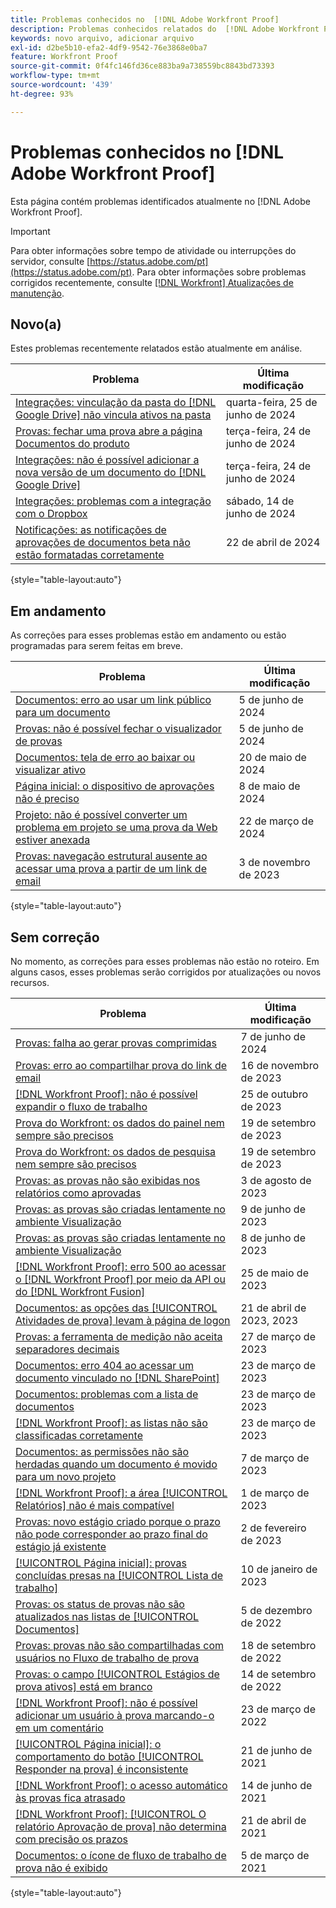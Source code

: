 ```yaml
---
title: Problemas conhecidos no  [!DNL Adobe Workfront Proof]
description: Problemas conhecidos relatados do  [!DNL Adobe Workfront Proof]
keywords: novo arquivo, adicionar arquivo
exl-id: d2be5b10-efa2-4df9-9542-76e3868e0ba7
feature: Workfront Proof
source-git-commit: 0f4fc146fd36ce883ba9a738559bc8843bd73393
workflow-type: tm+mt
source-wordcount: '439'
ht-degree: 93%

---
```


# Problemas conhecidos no [!DNL Adobe Workfront Proof]

Esta página contém problemas identificados atualmente no [!DNL Adobe Workfront Proof].

>[!IMPORTANT]
>
>Para obter informações sobre tempo de atividade ou interrupções do servidor, consulte [https://status.adobe.com/pt](https://status.adobe.com/pt). Para obter informações sobre problemas corrigidos recentemente, consulte [[!DNL Workfront] Atualizações de manutenção](../maintenance/current-updates.md).

## Novo(a)

Estes problemas recentemente relatados estão atualmente em análise.

| **Problema** | **Última modificação** |
| -----------------------------------------------------------------| ----------------- |
| [Integrações: vinculação da pasta do [!DNL Google Drive] não vincula ativos na pasta](known-issues-workfront/wf-integration-google-folder-not-link-assets.md) | quarta-feira, 25 de junho de 2024 |
| [Provas: fechar uma prova abre a página Documentos do produto](known-issues-workfront/wf-proofs-closing-leads-to-project-docs.md) | terça-feira, 24 de junho de 2024 |
| [Integrações: não é possível adicionar a nova versão de um documento do [!DNL Google Drive]](known-issues-workfront/wf-integrations-cannot-create-version-from-google-drive.md) | terça-feira, 24 de junho de 2024 |
| [Integrações: problemas com a integração com o Dropbox](known-issues-workfront/wf-integrations-issues-with-dropbox.md) | sábado, 14 de junho de 2024 |
| [Notificações: as notificações de aprovações de documentos beta não estão formatadas corretamente](known-issues-workfront/wf-notifications-document-beta-emails-not-formatted.md) | 22 de abril de 2024 |

{style="table-layout:auto"}

## Em andamento

As correções para esses problemas estão em andamento ou estão programadas para serem feitas em breve.

| **Problema** | **Última modificação** |
| -----------------------------------------------------------------| ----------------- |
| [Documentos: erro ao usar um link público para um documento](known-issues-workfront/wf-documents-public-link-not-working.md) | 5 de junho de 2024 |
| [Provas: não é possível fechar o visualizador de provas](known-issues-workfront/wf-proofs-cannot-close-proof-viewer.md) | 5 de junho de 2024 |
| [Documentos: tela de erro ao baixar ou visualizar ativo](known-issues-workfront/wf-documents-error-screen-when-download-or-preview.md) | 20 de maio de 2024 |
| [Página inicial: o dispositivo de aprovações não é preciso](known-issues-workfront/wf-home-approvals-widget-not-up-to-date.md) | 8 de maio de 2024 |
| [Projeto: não é possível converter um problema em projeto se uma prova da Web estiver anexada](known-issues-workfront/wf-project-conversion-fails-if-document-linked.md) | 22 de março de 2024 |
| [Provas: navegação estrutural ausente ao acessar uma prova a partir de um link de email](known-issues-workfront/wf-proofs-breadcrumb-missing.md) | 3 de novembro de 2023 |

{style="table-layout:auto"}

## Sem correção

No momento, as correções para esses problemas não estão no roteiro. Em alguns casos, esses problemas serão corrigidos por atualizações ou novos recursos.

| **Problema** | **Última modificação** |
| -----------------------------------------------------------------| ----------------- |
| [Provas: falha ao gerar provas comprimidas](known-issues-workfront/wf-proofs-zipped-proofs-fail.md) | 7 de junho de 2024 |
| [Provas: erro ao compartilhar prova do link de email](known-issues-workfront/inactive/wf-proofs-error-when-sharing-proof-from-email.md) | 16 de novembro de 2023 |
| [[!DNL Workfront Proof]: não é possível expandir o fluxo de trabalho](known-issues-workfront-proof/proof-cannot-view-workflow.md) | 25 de outubro de 2023 |
| [Prova do Workfront: os dados do painel nem sempre são precisos](known-issues-workfront-proof/proof-dashboard-data-may-not-be-accurate.md) | 19 de setembro de 2023 |
| [Prova do Workfront: os dados de pesquisa nem sempre são precisos](known-issues-workfront-proof/proof-search-data-not-may-not-be-accurate.md) | 19 de setembro de 2023 |
| [Provas: as provas não são exibidas nos relatórios como aprovadas](known-issues-workfront/inactive/wf-proofs-not-showing-approved-in-report.md) | 3 de agosto de 2023 |
| [Provas: as provas são criadas lentamente no ambiente Visualização](known-issues-workfront-proof/proof-dependency-rules-multichoice.md) | 9 de junho de 2023 |
| [Provas: as provas são criadas lentamente no ambiente Visualização](known-issues-workfront/inactive/wf-proofs-in-preview-created-slowly.md) | 8 de junho de 2023 |
| [[!DNL Workfront Proof]: erro 500 ao acessar o [!DNL Workfront Proof]  por meio da API ou do  [!DNL Workfront Fusion]](known-issues-workfront-proof/proof-500-error-getallproofs.md) | 25 de maio de 2023 |
| [Documentos: as opções das [!UICONTROL Atividades de prova] levam à página de logon](known-issues-workfront/inactive/wf-documents-taken-to-login-screen.md) | 21 de abril de 2023, 2023 |
| [Provas: a ferramenta de medição não aceita separadores decimais](known-issues-workfront/inactive/wf-proofs-measure-not-not-accepting-decimals.md) | 27 de março de 2023 |
| [Documentos: erro 404 ao acessar um documento vinculado no [!DNL SharePoint]](known-issues-workfront/inactive/wf-documents-404-when-accessing-document-in-sharepoint.md) | 23 de março de 2023 |
| [Documentos: problemas com a lista de documentos](known-issues-workfront/inactive/wf-documents-list-missing-elements.md) | 23 de março de 2023 |
| [[!DNL Workfront Proof]: as listas não são classificadas corretamente](known-issues-workfront-proof/proof-lists-not-sorted-correctly.md) | 23 de março de 2023 |
| [Documentos: as permissões não são herdadas quando um documento é movido para um novo projeto](known-issues-workfront/inactive/wf-documents-permissions-not-interited-when-moved.md) | 7 de março de 2023 |
| [[!DNL Workfront Proof]: a área [!UICONTROL Relatórios] não é mais compatível](known-issues-workfront-proof/proof-reports-analytics-not-working.md) | 1 de março de 2023 |
| [Provas: novo estágio criado porque o prazo não pode corresponder ao prazo final do estágio já existente](known-issues-workfront-proof/proof-new-stage-created.md) | 2 de fevereiro de 2023 |
| [[!UICONTROL Página inicial]: provas concluídas presas na [!UICONTROL Lista de trabalho]](known-issues-workfront-proof/completed-proofs-stuck-in-the-work-list.md) | 10 de janeiro de 2023 |
| [Provas: os status de provas não são atualizados nas listas de [!UICONTROL Documentos]](known-issues-workfront/inactive/wf-documents-status-not-updating-in-document-list.md) | 5 de dezembro de 2022 |
| [Provas: provas não são compartilhadas com usuários no Fluxo de trabalho de prova](known-issues-workfront-proof/proof-user-in-stage-does-not-get-access.md) | 18 de setembro de 2022 |
| [Provas: o campo [!UICONTROL Estágios de prova ativos] está em branco](known-issues-workfront/inactive/wf-documents-stages-do-not-populate-on-proof.md) | 14 de setembro de 2022 |
| [[!DNL Workfront Proof]: não é possível adicionar um usuário à prova marcando-o em um comentário](known-issues-workfront-proof/cannot-add-user-to-proof.md) | 23 de março de 2022 |
| [[!UICONTROL Página inicial]: o comportamento do botão [!UICONTROL Responder na prova] é inconsistente](known-issues-workfront-proof/reply-in-proof-button-behavior-is-inconsistent.md) | 21 de junho de 2021 |
| [[!DNL Workfront Proof]: o acesso automático às provas fica atrasado](known-issues-workfront-proof/automatic-access-to-proofs-are-delayed.md) | 14 de junho de 2021 |
| [[!DNL Workfront Proof]: [!UICONTROL O relatório Aprovação de prova] não determina com precisão os prazos](known-issues-workfront-proof/proof-approval-report-cant-accurately-determine-deadlines.md) | 21 de abril de 2021 |
| [Documentos: o ícone de fluxo de trabalho de prova não é exibido](known-issues-workfront-proof/proof-workflow-icon-is-not-displaying.md) | 5 de março de 2021 |

{style="table-layout:auto"}

